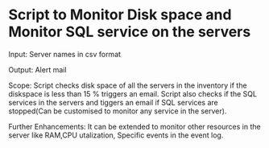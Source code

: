 # Script to Monitor Disk space and Monitor SQL service on the servers

Input: Server names in csv format


Output: Alert mail

Scope:
  Script checks disk space of all the servers in the inventory if the diskspace is less than 15 % triggers an email.
  Script also checks if the SQL services in the servers and tiggers an email if SQL services are stopped(Can be customised to monitor any service in the server).
 
Further Enhancements:
  It can be extended to monitor other resources in the server like RAM,CPU utalization, Specific events in the event log.

